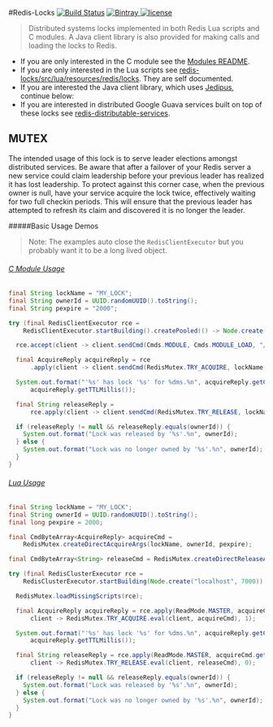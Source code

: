 #Redis-Locks [![Build Status](https://img.shields.io/travis/jamespedwards42/redis-locks.svg?branch=master)](https://travis-ci.org/jamespedwards42/redis-locks) [![Bintray](https://api.bintray.com/packages/jamespedwards42/libs/redis-locks/images/download.svg) ](https://bintray.com/jamespedwards42/libs/redis-locks/_latestVersion) [![license](https://img.shields.io/badge/license-Apache%202-blue.svg)](https://raw.githubusercontent.com/jamespedwards42/redis-locks/master/LICENSE)

>Distributed systems locks implemented in both Redis Lua scripts and C modules.  A Java client library is also provided for making calls and loading the locks to Redis.

* If you are only interested in the C module see the [Modules README](https://github.com/jamespedwards42/redis-locks/tree/master/redis/modules#locks-api-reference).
* If you are only interested in the Lua scripts see [redis-locks/src/lua/resources/redis/locks](src/lua/resources/redis/locks).  They are self documented.
* If you are interested the Java client library, which uses [Jedipus](https://github.com/jamespedwards42/jedipus#jedipus------), continue below:
* If you are interested in distributed Google Guava services built on top of these locks see [redis-distributable-services](https://github.com/jamespedwards42/distributable-services/tree/master/redis#redis-distributable-services------).

## MUTEX
The intended usage of this lock is to serve leader elections amongst distributed services.  Be aware that after a failover of your Redis server a new service could claim leadership before your previous leader has realized it has lost leadership.  To protect against this corner case, when the previous owner is null, have your service acquire the lock twice, effectively waiting for two full checkin periods.  This will ensure that the previous leader has attempted to refresh its claim and discovered it is no longer the leader.

#####Basic Usage Demos

>Note: The examples auto close the `RedisClientExecutor` but you probably want it to be a long lived object.

###### [C Module Usage](src/readme/java/com/fabahaba/redis/modules/locks/ReadMeExample.java#L18)

```java
final String lockName = "MY_LOCK";
final String ownerId = UUID.randomUUID().toString();
final String pexpire = "2000";

try (final RedisClientExecutor rce =
    RedisClientExecutor.startBuilding().createPooled(() -> Node.create("localhost", 6379))) {

  rce.accept(client -> client.sendCmd(Cmds.MODULE, Cmds.MODULE_LOAD, "/redis/modules/locks.so"));

  final AcquireReply acquireReply = rce
      .apply(client -> client.sendCmd(RedisMutex.TRY_ACQUIRE, lockName, ownerId, pexpire), 1);

  System.out.format("'%s' has lock '%s' for %dms.%n", acquireReply.getCurrentOwner(), lockName,
      acquireReply.getTTLMillis());

  final String releaseReply =
      rce.apply(client -> client.sendCmd(RedisMutex.TRY_RELEASE, lockName, ownerId), 0);

  if (releaseReply != null && releaseReply.equals(ownerId)) {
    System.out.format("Lock was released by '%s'.%n", ownerId);
  } else {
    System.out.format("Lock was no longer owned by '%s'.%n", ownerId);
  }
}
```

###### [Lua Usage](src/readme/java/com/fabahaba/redis/lua/locks/ReadMeExample.java#L19)
```java
final String lockName = "MY_LOCK";
final String ownerId = UUID.randomUUID().toString();
final long pexpire = 2000;

final CmdByteArray<AcquireReply> acquireCmd =
    RedisMutex.createDirectAcquireArgs(lockName, ownerId, pexpire);

final CmdByteArray<String> releaseCmd = RedisMutex.createDirectReleaseArgs(lockName, ownerId);

try (final RedisClusterExecutor rce =
    RedisClusterExecutor.startBuilding(Node.create("localhost", 7000)).create()) {

  RedisMutex.loadMissingScripts(rce);

  final AcquireReply acquireReply = rce.apply(ReadMode.MASTER, acquireCmd.getSlot(),
      client -> RedisMutex.TRY_ACQUIRE.eval(client, acquireCmd), 1);

  System.out.format("'%s' has lock '%s' for %dms.%n", acquireReply.getCurrentOwner(), lockName,
      acquireReply.getTTLMillis());

  final String releaseReply = rce.apply(ReadMode.MASTER, acquireCmd.getSlot(),
      client -> RedisMutex.TRY_RELEASE.eval(client, releaseCmd), 0);

  if (releaseReply != null && releaseReply.equals(ownerId)) {
    System.out.format("Lock was released by '%s'.%n", ownerId);
  } else {
    System.out.format("Lock was no longer owned by '%s'.%n", ownerId);
  }
}
```

